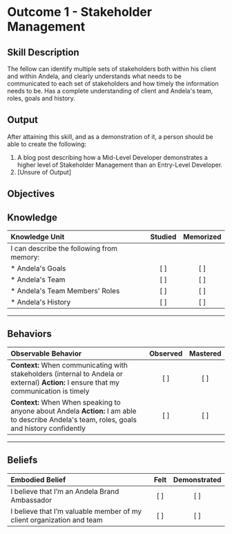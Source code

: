 # Outcome 1 - Stakeholder Management

**Skill Description**
----------
The fellow can identify multiple sets of stakeholders both within his client and within Andela, and clearly understands what needs to be communicated to each set of stakeholders and how timely the information needs to be.  Has a complete understanding of client and Andela's team, roles, goals and history.


**Output**
----------
After attaining this skill, and as a demonstration of it, a person should be able to create the following:

1. A blog post describing how a Mid-Level Developer demonstrates a higher level of Stakeholder Management than an Entry-Level Developer.
2. [Unsure of Output]


**Objectives**
----------
## **Knowledge**


| Knowledge Unit   |      Studied      | Memorized |
|:-------------|:------------------:|:--------:|
| I can describe the following from memory: | | |
| * Andela's Goals | [ ] | [ ]  |
| * Andela's Team     | [ ] | [ ]  |
| * Andela's Team Members' Roles       | [ ] | [ ]  |
| * Andela's History      | [ ] | [ ]  |


----------


## **Behaviors**

| Observable Behavior   |      Observed      | Mastered |
|:-------------|:------------------:|:--------:|
| **Context:** When communicating with stakeholders (internal to Andela or external) **Action:** I ensure that my communication is timely | [ ] | [ ]  |
| **Context:** When When speaking to anyone about Andela **Action:** I am able to describe Andela's team, roles, goals and history confidently |   [ ]   |   [ ]  |



----------


## **Beliefs**


| Embodied Belief   |      Felt      | Demonstrated |
|:-------------|:------------------:|:--------:|
|I believe that I’m an Andela Brand Ambassador | [ ] | [ ]  |
|I believe that I’m valuable member of my client organization and team | [ ] | [ ]  |


